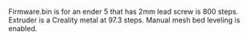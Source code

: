 
Firmware.bin is for an ender 5 that has 2mm lead screw is 800 steps.
Extruder is a Creality metal at 97.3 steps.
Manual mesh bed leveling is enabled.
